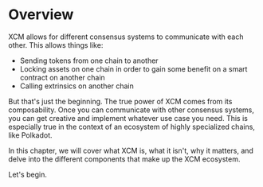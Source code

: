 # Overview

XCM allows for different consensus systems to communicate with each other.
This allows things like:
- Sending tokens from one chain to another
- Locking assets on one chain in order to gain some benefit on a smart contract on another chain
- Calling extrinsics on another chain

But that's just the beginning.
The true power of XCM comes from its composability.
Once you can communicate with other consensus systems, you can get creative and implement whatever use case you need.
This is especially true in the context of an ecosystem of highly specialized chains, like Polkadot.

In this chapter, we will cover what XCM is, what it isn't, why it matters, and delve into the different components that make up the XCM ecosystem.

Let's begin.
